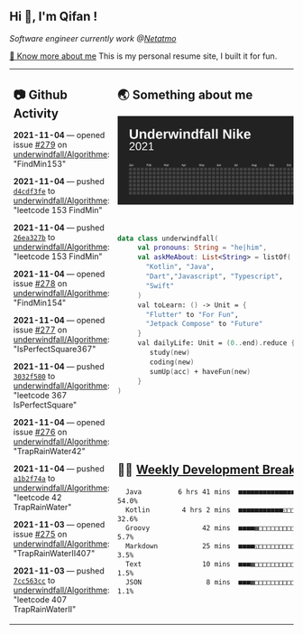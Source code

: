<h2> Hi 👋, I'm Qifan ! </h2>
<p><em>Software engineer currently work @<a href="https://www.netatmo.com">Netatmo</a>
</em></p><p><a href="https://qifanyang.com/resume" target="_blank"> 🔭 Know more about me</a> This is my personal resume site, I built it for fun.</p>
<table><tr><td valign="top" rowspan="2">

 ## 📷 Github Activity
 <!-- githubActivity starts -->
  **2021-11-04** — opened issue [#279](https://api.github.com/repos/underwindfall/Algorithme/issues/279) on [underwindfall/Algorithme](https://api.github.com/repos/underwindfall/Algorithme): "FindMin153"

  **2021-11-04** — pushed [`d4cdf3fe`](https://github.com/underwindfall/Algorithme/commit/d4cdf3fe8ffd0f85d8a58c4a6a1d5b6f6402397e) to [underwindfall/Algorithme](https://api.github.com/repos/underwindfall/Algorithme): "leetcode 153 FindMin"

  **2021-11-04** — pushed [`26ea327b`](https://github.com/underwindfall/Algorithme/commit/26ea327b46c62fa0b98c999c3263ea82e11e31c6) to [underwindfall/Algorithme](https://api.github.com/repos/underwindfall/Algorithme): "leetcode 153 FindMin"

  **2021-11-04** — opened issue [#278](https://api.github.com/repos/underwindfall/Algorithme/issues/278) on [underwindfall/Algorithme](https://api.github.com/repos/underwindfall/Algorithme): "FindMin154"

  **2021-11-04** — opened issue [#277](https://api.github.com/repos/underwindfall/Algorithme/issues/277) on [underwindfall/Algorithme](https://api.github.com/repos/underwindfall/Algorithme): "IsPerfectSquare367"

  **2021-11-04** — pushed [`3032f580`](https://github.com/underwindfall/Algorithme/commit/3032f580c3cefa13ed29485dccbc4a043eb40c71) to [underwindfall/Algorithme](https://api.github.com/repos/underwindfall/Algorithme): "leetcode 367 IsPerfectSquare"

  **2021-11-04** — opened issue [#276](https://api.github.com/repos/underwindfall/Algorithme/issues/276) on [underwindfall/Algorithme](https://api.github.com/repos/underwindfall/Algorithme): "TrapRainWater42"

  **2021-11-04** — pushed [`a1b2f74a`](https://github.com/underwindfall/Algorithme/commit/a1b2f74a3b7105f16249f8cedc33f51adc6c467a) to [underwindfall/Algorithme](https://api.github.com/repos/underwindfall/Algorithme): "leetcode 42 TrapRainWater"

  **2021-11-03** — opened issue [#275](https://api.github.com/repos/underwindfall/Algorithme/issues/275) on [underwindfall/Algorithme](https://api.github.com/repos/underwindfall/Algorithme): "TrapRainWaterII407"

  **2021-11-03** — pushed [`7cc563cc`](https://github.com/underwindfall/Algorithme/commit/7cc563cca3334be0c935f0a373b8ceedda5f00b8) to [underwindfall/Algorithme](https://api.github.com/repos/underwindfall/Algorithme): "leetcode 407 TrapRainWaterII"
 <!-- githubActivity ends -->
 </td><td valign="top">

 ## 🌏 Something about me
 <!-- profile starts -->
 <a href="https://github.com/underwindfall" width="100%">
   <img src="https://github.com/underwindfall/GitHubPoster/blob/main/examples/nike.svg"/>
 </a>
 <br/>
 <br/>
 <br/>

 ```kotlin
 data class underwindfall(
      val pronouns: String = "he|him",
      val askMeAbout: List<String> = listOf(
        "Kotlin", "Java",
        "Dart","Javascript", "Typescript",
        "Swift"
      )
      val toLearn: () -> Unit = {
        "Flutter" to "For Fun",
        "Jetpack Compose" to "Future"
      }
      val dailyLife: Unit = (0..end).reduce { acc, new ->
         study(new)
         coding(new)
         sumUp(acc) + haveFun(new)
      }
 )
 ```
 <!-- profile ends -->
 </td></tr><tr><td valign="top">

 ## 🏊‍♂️ <a href="https://gist.github.com/underwindfall/377ee88ba1fabd1e93516e48ca9c61eb" target="_blank">Weekly Development Breakdown</a>
  <!-- codeTime starts -->
  ```text
    Java         6 hrs 41 mins  ■■■■■■■■■■■■■■■■▥□□□□□□□  54.0%
    Kotlin        4 hrs 2 mins  ■■■■■■■■■■■◱□□□□□□□□□□□□  32.6%
    Groovy             42 mins  ■■■■▦□□□□□□□□□□□□□□□□□□□   5.7%
    Markdown           25 mins  ■■■■◱□□□□□□□□□□□□□□□□□□□   3.5%
    Text               10 mins  ■■■▦□□□□□□□□□□□□□□□□□□□□   1.5%
    JSON                8 mins  ■■■▦□□□□□□□□□□□□□□□□□□□□   1.1%
  ```
  <!-- codeTime starts -->
  </td></tr></table>